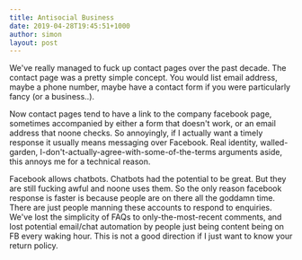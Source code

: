 ```yaml
---
title: Antisocial Business
date: 2019-04-28T19:45:51+1000
author: simon
layout: post
---
```


We've really managed to fuck up contact pages over the past decade. The contact page was a pretty simple concept. You would list email address, maybe a phone number, maybe have a contact form if you were particularly fancy (or a business..).

Now contact pages tend to have a link to the company facebook page, sometimes accompanied by either a form that doesn't work, or an email address that noone checks. So annoyingly, if I actually want a timely response it usually means messaging over Facebook. Real identity, walled-garden, I-don't-actually-agree-with-some-of-the-terms arguments aside, this annoys me for a technical reason.

Facebook allows chatbots. Chatbots had the potential to be great. But they are still fucking awful and noone uses them. So the only reason facebook response is faster is because people are on there all the goddamn time. There are just people manning these accounts to respond to enquiries. We've lost the simplicity of FAQs to only-the-most-recent comments, and lost potential email/chat automation by people just being content being on FB every waking hour. This is not a good direction if I just want to know your return policy.
